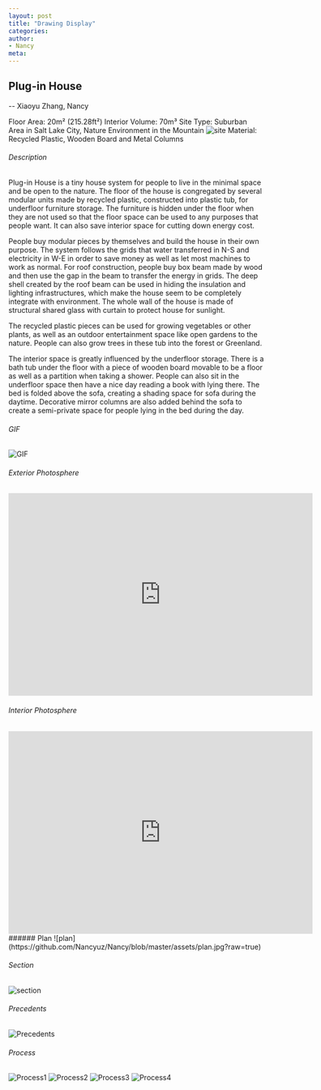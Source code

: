 ```yaml
---
layout: post
title: "Drawing Display"
categories:
author:
- Nancy
meta:
---
```




## Plug-in House
-- Xiaoyu Zhang, Nancy


Floor Area: 20m² (215.28ft²)
Interior Volume: 70m³
Site Type: Suburban Area in Salt Lake City, Nature Environment in the Mountain
![site](https://github.com/Nancyuz/Nancy/blob/master/assets/%E5%BE%AE%E4%BF%A1%E5%9B%BE%E7%89%87_20211001115728.png?raw=true)
Material: Recycled Plastic, Wooden Board and Metal Columns


###### Description
Plug-in House is a tiny house system for people to live in the minimal space and be open to the nature. The floor of the house is congregated by several modular units made by recycled plastic, constructed into plastic tub, for underfloor furniture storage. The furniture is hidden under the floor when they are not used so that the floor space can be used to any purposes that people want. It can also save interior space for cutting down energy cost.

People buy modular pieces by themselves and build the house in their own purpose. The system follows the grids that water transferred in N-S and electricity in W-E in order to save money as well as let most machines to work as normal. For roof construction, people buy box beam made by wood and then use the gap in the beam to transfer the energy in grids. The deep shell created by the roof beam can be used in hiding the insulation and lighting infrastructures, which make the house seem to be completely integrate with environment. The whole wall of the house is made of structural shared glass with curtain to protect house for sunlight.

The recycled plastic pieces can be used for growing vegetables or other plants, as well as an outdoor entertainment space like open gardens to the nature. People can also grow trees in these tub into the forest or Greenland.

The interior space is greatly influenced by the underfloor storage. There is a bath tub under the floor with a piece of wooden board movable to be a floor as well as a partition when taking a shower. People can also sit in the underfloor space then have a nice day reading a book with lying there. The bed is folded above the sofa, creating a shading space for sofa during the daytime. Decorative mirror columns are also added behind the sofa to create a semi-private space for people lying in the bed during the day.

###### GIF
![GIF](https://raw.githubusercontent.com/Nancyuz/Nancy/master/assets/gif.gif)


###### Exterior Photosphere
<iframe width="600" height="400" allowfullscreen style="border-style:none;" src="https://cdn.pannellum.org/2.5/pannellum.htm#panorama=https%3A//raw.githubusercontent.com/Nancyuz/Nancy/master/assets/extorior%2520photosphere.jpg&autoLoad=true"></iframe>


###### Interior Photosphere
<iframe width="600" height="400" allowfullscreen style="border-style:none;" src="https://cdn.pannellum.org/2.5/pannellum.htm#panorama=https%3A//raw.githubusercontent.com/Nancyuz/Nancy/master/assets/interior%2520photosphere.jpg&autoLoad=true"></iframe>
###### Plan
![plan](https://github.com/Nancyuz/Nancy/blob/master/assets/plan.jpg?raw=true)


###### Section
![section](https://github.com/Nancyuz/Nancy/blob/master/assets/section.jpg?raw=true)


###### Precedents
![Precedents](https://raw.githubusercontent.com/Nancyuz/Nancy/master/assets/precedent.jpg)


###### Process
![Process1](https://raw.githubusercontent.com/Nancyuz/Nancy/master/assets/1.jpg)
![Process2](https://raw.githubusercontent.com/Nancyuz/Nancy/master/assets/box%20beam/3.jpg)
![Process3](https://raw.githubusercontent.com/Nancyuz/Nancy/master/assets/box%20beam/4.jpg)
![Process4](https://raw.githubusercontent.com/Nancyuz/Nancy/master/assets/9.24-4.jpg)
